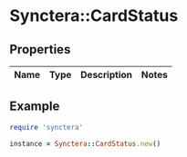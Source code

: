 # Synctera::CardStatus

## Properties

| Name | Type | Description | Notes |
| ---- | ---- | ----------- | ----- |

## Example

```ruby
require 'synctera'

instance = Synctera::CardStatus.new()
```

